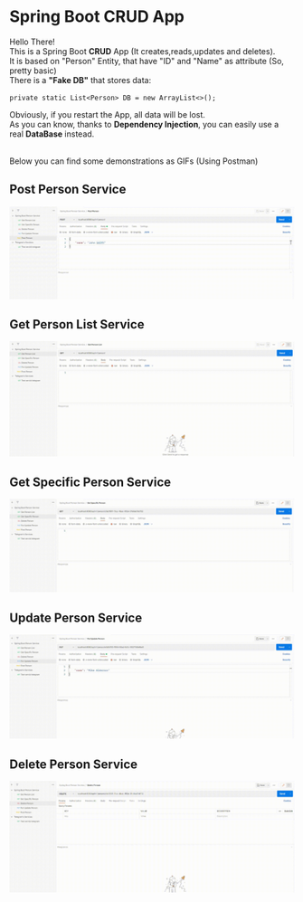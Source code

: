 # Spring Boot CRUD App
Hello There!<br>
This is a Spring Boot <b>CRUD</b> App (It creates,reads,updates and deletes).<br>
It is based on "Person" Entity, that have "ID" and "Name" as attribute (So, pretty basic)<br>
There is a <b>"Fake DB"</b> that stores data:
```
private static List<Person> DB = new ArrayList<>();
```
Obviously, if you restart the App, all data will be lost.<br>
As you can know, thanks to <b>Dependency Injection</b>, you can easily use a real <b>DataBase</b> instead.

<br> Below you can find some demonstrations as GIFs (Using Postman)



## Post Person Service 
![Alt text](https://raw.githubusercontent.com/ptr-cln/Spring_Boot_CRUD/master/ReadmeResources/Post%20Person%20Service.gif)<br>

## Get Person List Service 
![Alt text](https://raw.githubusercontent.com/ptr-cln/Spring_Boot_CRUD/master/ReadmeResources/Get%20Person%20List%20Service.gif)<br>

## Get Specific Person Service 
![Alt text](https://raw.githubusercontent.com/ptr-cln/Spring_Boot_CRUD/master/ReadmeResources/Get%20Specific%20Person%20Service.gif)<br>

## Update Person Service 
![Alt text](https://raw.githubusercontent.com/ptr-cln/Spring_Boot_CRUD/master/ReadmeResources/Update%20Person%20Service.gif)<br>

## Delete Person Service  
![Alt text](https://raw.githubusercontent.com/ptr-cln/Spring_Boot_CRUD/master/ReadmeResources/Delete%20Persone%20Service.gif)<br>
